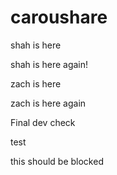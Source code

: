 # caroushare

shah is here

shah is here again!

zach is here

zach is here again

Final dev check

test

this should be blocked